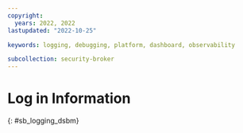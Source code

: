 ```yaml
---
copyright:
  years: 2022, 2022
lastupdated: "2022-10-25"

keywords: logging, debugging, platform, dashboard, observability

subcollection: security-broker
---
```


# Log in Information
{: #sb_logging_dsbm}


